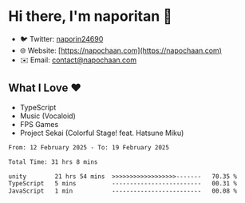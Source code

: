 # Hi there, I'm naporitan 👋

- 🐦 Twitter: [naporin24690](https://twitter.com/naporin24690)
- 🌐 Website: [https://napochaan.com](https://napochaan.com)
- ✉️ Email: [contact@napochaan.com](mailto:contact@napochaan.com)

## What I Love ❤️
- TypeScript
- Music (Vocaloid)
- FPS Games
- Project Sekai (Colorful Stage! feat. Hatsune Miku)

<!--START_SECTION:waka-->

```txt
From: 12 February 2025 - To: 19 February 2025

Total Time: 31 hrs 8 mins

unity        21 hrs 54 mins  >>>>>>>>>>>>>>>>>>-------   70.35 %
TypeScript   5 mins          -------------------------   00.31 %
JavaScript   1 min           -------------------------   00.08 %
```

<!--END_SECTION:waka-->

